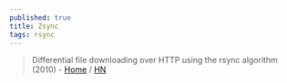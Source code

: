 ```yaml
---
published: true
title: Zsync
tags: rsync
---
```

> Differential file downloading over HTTP using the rsync algorithm (2010) - [Home](http://zsync.moria.org.uk/) / [HN](https://news.ycombinator.com/item?id=27569146)

